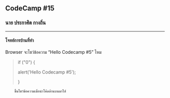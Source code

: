 ## CodeCamp #15

### นาย ประกาศิต กางถิ่น

---

#### โจทย์การบ้านที่ทำ

Browser จะโชว์ข้อความ “Hello Codecamp #5” ไหม

> if ("0") {
>
> alert('Hello Codecamp #5');
>
> }

        ขึ้นโชว์ข้อความเมื่อนำโค้ดด้านบนมาใส่
